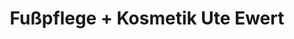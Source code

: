 ---
title: "Fußpflege + Kosmetik Ute Ewert"
url: /zwickau/fusspflege-kosmetik-ute-ewert/
shop: Kosmetik
---